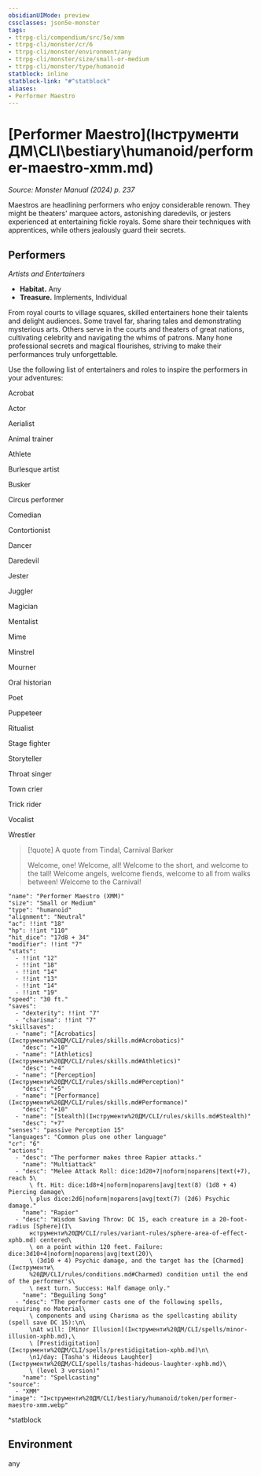 ```yaml
---
obsidianUIMode: preview
cssclasses: json5e-monster
tags:
- ttrpg-cli/compendium/src/5e/xmm
- ttrpg-cli/monster/cr/6
- ttrpg-cli/monster/environment/any
- ttrpg-cli/monster/size/small-or-medium
- ttrpg-cli/monster/type/humanoid
statblock: inline
statblock-link: "#^statblock"
aliases:
- Performer Maestro
---
```

# [Performer Maestro](Інструменти ДМ\CLI\bestiary\humanoid/performer-maestro-xmm.md)
*Source: Monster Manual (2024) p. 237*  

Maestros are headlining performers who enjoy considerable renown. They might be theaters' marquee actors, astonishing daredevils, or jesters experienced at entertaining fickle royals. Some share their techniques with apprentices, while others jealously guard their secrets.

## Performers

*Artists and Entertainers*

- **Habitat.** Any  
- **Treasure.** Implements, Individual  

From royal courts to village squares, skilled entertainers hone their talents and delight audiences. Some travel far, sharing tales and demonstrating mysterious arts. Others serve in the courts and theaters of great nations, cultivating celebrity and navigating the whims of patrons. Many hone professional secrets and magical flourishes, striving to make their performances truly unforgettable.

Use the following list of entertainers and roles to inspire the performers in your adventures:

Acrobat

Actor

Aerialist

Animal trainer

Athlete

Burlesque artist

Busker

Circus performer

Comedian

Contortionist

Dancer

Daredevil

Jester

Juggler

Magician

Mentalist

Mime

Minstrel

Mourner

Oral historian

Poet

Puppeteer

Ritualist

Stage fighter

Storyteller

Throat singer

Town crier

Trick rider

Vocalist

Wrestler

> [!quote] A quote from Tindal, Carnival Barker  
> 
> Welcome, one! Welcome, all! Welcome to the short, and welcome to the tall! Welcome angels, welcome fiends, welcome to all from walks between! Welcome to the Carnival!


```statblock
"name": "Performer Maestro (XMM)"
"size": "Small or Medium"
"type": "humanoid"
"alignment": "Neutral"
"ac": !!int "18"
"hp": !!int "110"
"hit_dice": "17d8 + 34"
"modifier": !!int "7"
"stats":
  - !!int "12"
  - !!int "18"
  - !!int "14"
  - !!int "13"
  - !!int "14"
  - !!int "19"
"speed": "30 ft."
"saves":
  - "dexterity": !!int "7"
  - "charisma": !!int "7"
"skillsaves":
  - "name": "[Acrobatics](Інструменти%20ДМ/CLI/rules/skills.md#Acrobatics)"
    "desc": "+10"
  - "name": "[Athletics](Інструменти%20ДМ/CLI/rules/skills.md#Athletics)"
    "desc": "+4"
  - "name": "[Perception](Інструменти%20ДМ/CLI/rules/skills.md#Perception)"
    "desc": "+5"
  - "name": "[Performance](Інструменти%20ДМ/CLI/rules/skills.md#Performance)"
    "desc": "+10"
  - "name": "[Stealth](Інструменти%20ДМ/CLI/rules/skills.md#Stealth)"
    "desc": "+7"
"senses": "passive Perception 15"
"languages": "Common plus one other language"
"cr": "6"
"actions":
  - "desc": "The performer makes three Rapier attacks."
    "name": "Multiattack"
  - "desc": "Melee Attack Roll: dice:1d20+7|noform|noparens|text(+7), reach 5\
      \ ft. Hit: dice:1d8+4|noform|noparens|avg|text(8) (1d8 + 4) Piercing damage\
      \ plus dice:2d6|noform|noparens|avg|text(7) (2d6) Psychic damage."
    "name": "Rapier"
  - "desc": "Wisdom Saving Throw: DC 15, each creature in a 20-foot-radius [Sphere](І\
      нструменти%20ДМ/CLI/rules/variant-rules/sphere-area-of-effect-xphb.md) centered\
      \ on a point within 120 feet. Failure: dice:3d10+4|noform|noparens|avg|text(20)\
      \ (3d10 + 4) Psychic damage, and the target has the [Charmed](Інструменти\
      %20ДМ/CLI/rules/conditions.md#Charmed) condition until the end of the performer's\
      \ next turn. Success: Half damage only."
    "name": "Beguiling Song"
  - "desc": "The performer casts one of the following spells, requiring no Material\
      \ components and using Charisma as the spellcasting ability (spell save DC 15):\n\
      \nAt will: [Minor Illusion](Інструменти%20ДМ/CLI/spells/minor-illusion-xphb.md),\
      \ [Prestidigitation](Інструменти%20ДМ/CLI/spells/prestidigitation-xphb.md)\n\
      \n1/day: [Tasha's Hideous Laughter](Інструменти%20ДМ/CLI/spells/tashas-hideous-laughter-xphb.md)\
      \ (level 3 version)"
    "name": "Spellcasting"
"source":
  - "XMM"
"image": "Інструменти%20ДМ/CLI/bestiary/humanoid/token/performer-maestro-xmm.webp"
```
^statblock

## Environment

any
